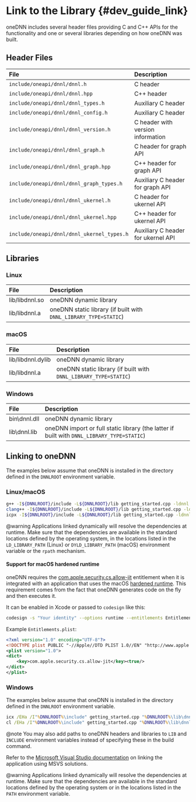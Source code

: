 Link to the Library {#dev_guide_link}
=====================================

oneDNN includes several header files providing C and C++ APIs
for the functionality and one or several libraries depending
on how oneDNN was built.

## Header Files

| File                                         | Description                        |
|:---------------------------------------------|:-----------------------------------|
| ``include/oneapi/dnnl/dnnl.h``               | C header                           |
| ``include/oneapi/dnnl/dnnl.hpp``             | C++ header                         |
| ``include/oneapi/dnnl/dnnl_types.h``         | Auxiliary C header                 |
| ``include/oneapi/dnnl/dnnl_config.h``        | Auxiliary C header                 |
| ``include/oneapi/dnnl/dnnl_version.h``       | C header with version information  |
| ``include/oneapi/dnnl/dnnl_graph.h``         | C header for graph API             |
| ``include/oneapi/dnnl/dnnl_graph.hpp``       | C++ header for graph API           |
| ``include/oneapi/dnnl/dnnl_graph_types.h``   | Auxiliary C header for graph API   |
| ``include/oneapi/dnnl/dnnl_ukernel.h``       | C header for ukernel API           |
| ``include/oneapi/dnnl/dnnl_ukernel.hpp``     | C++ header for ukernel API         |
| ``include/oneapi/dnnl/dnnl_ukernel_types.h`` | Auxiliary C header for ukernel API |

## Libraries

### Linux

| File           | Description                                                      |
|:---------------|:-----------------------------------------------------------------|
| lib/libdnnl.so | oneDNN dynamic library                                           |
| lib/libdnnl.a  | oneDNN static library (if built with `DNNL_LIBRARY_TYPE=STATIC`) |

### macOS

| File              | Description                                                      |
|:------------------|:-----------------------------------------------------------------|
| lib/libdnnl.dylib | oneDNN dynamic library                                           |
| lib/libdnnl.a     | oneDNN static library (if built with `DNNL_LIBRARY_TYPE=STATIC`) |

### Windows

| File         | Description                                                                                |
|:-------------|:-------------------------------------------------------------------------------------------|
| bin\dnnl.dll | oneDNN dynamic library                                                                     |
| lib\dnnl.lib | oneDNN import or full static library (the latter if built with `DNNL_LIBRARY_TYPE=STATIC`) |

## Linking to oneDNN

The examples below assume that oneDNN is installed in the directory
defined in the `DNNLROOT` environment variable.

### Linux/macOS

~~~sh
g++ -I${DNNLROOT}/include -L${DNNLROOT}/lib getting_started.cpp -ldnnl
clang++ -I${DNNLROOT}/include -L${DNNLROOT}/lib getting_started.cpp -ldnnl
icpx -I${DNNLROOT}/include -L${DNNLROOT}/lib getting_started.cpp -ldnnl
~~~

@warning
Applications linked dynamically will resolve the dependencies at runtime. Make
sure that the dependencies are available in the standard locations defined by
the operating system, in the locations listed in the `LD_LIBRARY_PATH` (Linux)
or `DYLD_LIBRARY_PATH` (macOS) environment variable or the `rpath` mechanism.

#### Support for macOS hardened runtime

oneDNN requires the
[com.apple.security.cs.allow-jit](https://developer.apple.com/documentation/bundleresources/entitlements/com_apple_security_cs_allow-jit)
entitlement when it is integrated with an application that uses the macOS
[hardened runtime](https://developer.apple.com/documentation/security/hardened_runtime_entitlements).
This requirement comes from the fact that oneDNN generates code on
the fly and then executes it.

It can be enabled in Xcode or passed to `codesign` like this:
~~~sh
codesign -s "Your identity" --options runtime --entitlements Entitlements.plist [other options...] /path/to/libdnnl.dylib
~~~

Example `Entitlements.plist`:
~~~xml
<?xml version="1.0" encoding="UTF-8"?>
<!DOCTYPE plist PUBLIC "-//Apple//DTD PLIST 1.0//EN" "http://www.apple.com/DTDs/PropertyList-1.0.dtd">
<plist version="1.0">
<dict>
    <key>com.apple.security.cs.allow-jit</key><true/>
</dict>
</plist>
~~~

### Windows

The examples below assume that oneDNN is installed in the directory
defined in the `DNNLROOT` environment variable.

~~~bat
icx /EHa /I"%DNNLROOT%\include" getting_started.cpp "%DNNLROOT%\lib\dnnl.lib"
cl /EHa /I"%DNNLROOT%\include" getting_started.cpp "%DNNLROOT%\lib\dnnl.lib"
~~~

@note
You may also add paths to oneDNN headers and libraries to `LIB` and `INCLUDE`
environment variables instead of specifying these in the build command.

Refer to the
[Microsoft Visual Studio documentation](https://docs.microsoft.com/en-us/cpp/build/walkthrough-creating-and-using-a-dynamic-link-library-cpp?view=vs-2017)
on linking the application using MSVS solutions.

@warning
Applications linked dynamically will resolve the dependencies at runtime.
Make sure that the dependencies are available in the standard locations
defined by the operating system or in the locations listed in the `PATH`
environment variable.
